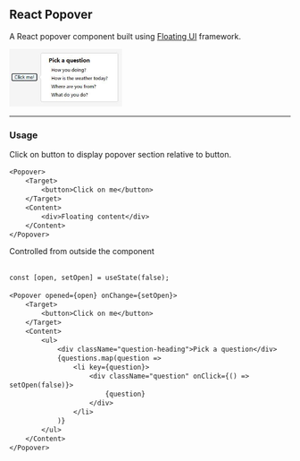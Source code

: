 ## React Popover

A React popover component built using [Floating UI](https://floating-ui.com/) framework.

<img src="screenshot.jpg"  width="40%"/>

---

### Usage

Click on button to display popover section relative to button.

```tsx
<Popover>
    <Target>
        <button>Click on me</button>
    </Target>
    <Content>
        <div>Floating content</div>
    </Content>
</Popover>
```

Controlled from outside the component
```tsx

const [open, setOpen] = useState(false);

<Popover opened={open} onChange={setOpen}>
    <Target>
        <button>Click on me</button>
    </Target>
    <Content>
        <ul>
            <div className="question-heading">Pick a question</div>
            {questions.map(question =>
                <li key={question}>
                    <div className="question" onClick={() => setOpen(false)}>
                        {question}
                    </div>
                </li>
            )}
        </ul>
    </Content>
</Popover>
```